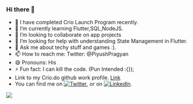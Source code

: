 ### Hi there 👋

- 🔭 I have completed Crio Launch Program recently.
- 🌱 I’m currently learning Flutter,SQL,NodeJS.
- 👯 I’m looking to collaborate on app projects
- 🤔 I’m looking for help with understanding State Management in Flutter.
- 💬 Ask me about techy stuff and games :).
- 📫 How to reach me: Twitter: @PiyushPragyan
- 😄 Pronouns: His
- ⚡ Fun fact: I can kill the code. (Pun Intended :{});
- Link to my Crio.do github work profile. <a href = 'https://criodo.github.io/Crio-Launch-Feb-2020-piyushpragyan14/'>Link</a>
- You can find me on [![Twitter][1.2]][1], or on [![LinkedIn][2.2]][2].
<!-- Actual text -->
<img src = 'https://github-readme-stats.vercel.app/api?username=piyushpragyan&&show_icons=true&theme=radical'>




<!-- Icons -->
[1.2]: http://i.imgur.com/wWzX9uB.png (twitter icon without padding)
[2.2]: https://raw.githubusercontent.com/MartinHeinz/MartinHeinz/master/linkedin-3-16.png (LinkedIn icon without padding)

<!-- Links to your social media accounts -->

[1]: https://twitter.com/PiyushPragyan
[2]: https://www.linkedin.com/in/piyush-pragyan-6a9691148//
